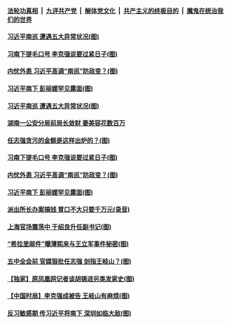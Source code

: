 

####  [法轮功真相](../../../../basic/blob/master/README.md?t=10142332) &nbsp;|&nbsp; [九评共产党](../../../../9ping.md/blob/master/README.md?t=10142332) &nbsp;|&nbsp; [解体党文化](../../../../jtdwh.md/blob/master/README.md?t=10142332)  &nbsp;|&nbsp; [共产主义的终极目的](../../../../gczydzjmd.md/blob/master/README.md?t=10142332) &nbsp;|&nbsp; [魔鬼在统治我们的世界](../../../../mgztzwmdsj.md/blob/master/README.md?t=10142332) 


#### [习近平南巡 遭遇五大异常状况(图)](../pages/p2/949249.md?t=10142332) 

#### [习南下提毛口号 李克强说要过紧日子(图)](../pages/p2/949201.md?t=10142332) 

#### [内忧外患 习近平高调“南巡”防政变？(图)](../pages/p2/949196.md?t=10142332) 


#### [习近平南下 彭丽媛罕见露面(图)](../pages/p2/949125.md?t=10142332) 


#### [习近平南巡 遭遇五大异常状况(图)](../pages/p2/949249.md?t=10142332) 


#### [湖南一公安分局前局长敛财 妻美容花数百万](../pages/p2/949228.md?t=10142332) 

#### [任志强贪污的金额是这样出炉的？(图)](../pages/p2/949221.md?t=10142332) 

#### [习南下提毛口号 李克强说要过紧日子(图)](../pages/p2/949201.md?t=10142332) 

#### [内忧外患 习近平高调“南巡”防政变？(图)](../pages/p2/949196.md?t=10142332) 


#### [习近平南下 彭丽媛罕见露面(图)](../pages/p2/949125.md?t=10142332) 


#### [派出所长办案搞钱 胃口不大只要千万元(录音)](../pages/p2/949102.md?t=10142332) 

#### [上海官场震荡中 于绍良升任副书记(图)](../pages/p2/949080.md?t=10142332) 

#### [“希拉里邮件”曝薄熙来与王立军事件秘密(图)](../pages/p2/949007.md?t=10142332) 




#### [五中全会前 官媒狠批任志强 剑指王岐山？(图)](../pages/p2/948961.md?t=10142332) 

#### [【独家】原凤凰网记者谈胡锡进另类发家史(图)](../pages/p2/948918.md?t=10142332) 

#### [【中国时局】李克强成被告 王岐山有麻烦(图)](../pages/p2/948902.md?t=10142332) 

#### [反习敏感期 传习近平将南下 深圳如临大敌(图)](../pages/p2/948909.md?t=10142332) 

